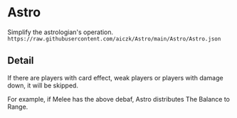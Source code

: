 # Astro

Simplify the astrologian's operation.
`https://raw.githubusercontent.com/aiczk/Astro/main/Astro/Astro.json`

## Detail
If there are players with card effect, weak players or players with damage down, it will be skipped.

For example, if Melee has the above debaf, Astro distributes The Balance to Range.

